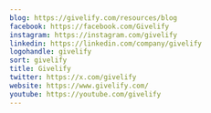 ```yaml
---
blog: https://givelify.com/resources/blog
facebook: https://facebook.com/Givelify
instagram: https://instagram.com/givelify
linkedin: https://linkedin.com/company/givelify
logohandle: givelify
sort: givelify
title: Givelify
twitter: https://x.com/givelify
website: https://www.givelify.com/
youtube: https://youtube.com/givelify
---
```

